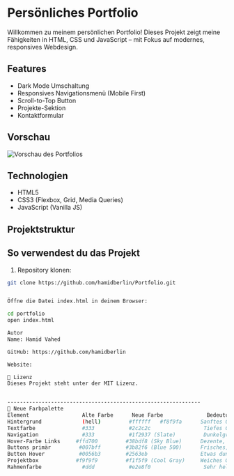 # Persönliches Portfolio

Willkommen zu meinem persönlichen Portfolio! Dieses Projekt zeigt meine Fähigkeiten in HTML, CSS und JavaScript – mit Fokus auf modernes, responsives Webdesign.

## Features

- Dark Mode Umschaltung
- Responsives Navigationsmenü (Mobile First)
- Scroll-to-Top Button
- Projekte-Sektion
- Kontaktformular

## Vorschau

![Vorschau des Portfolios](./assets/screenshot-portfolio.png)

## Technologien

- HTML5
- CSS3 (Flexbox, Grid, Media Queries)
- JavaScript (Vanilla JS)

## Projektstruktur


## So verwendest du das Projekt

1. Repository klonen:

```bash
git clone https://github.com/hamidberlin/Portfolio.git


Öffne die Datei index.html in deinem Browser:

cd portfolio
open index.html

Autor
Name: Hamid Vahed

GitHub: https://github.com/hamidberlin

Website: 

📄 Lizenz
Dieses Projekt steht unter der MIT Lizenz.


--------------------------------------------------------------
🎨 Neue Farbpalette
Element	                Alte Farbe	    Neue Farbe	            Bedeutung
Hintergrund             (hell)	       #ffffff	 #f8f9fa	  Sanftes Off-White (modernfreundlich)
Textfarbe	            #333	       #2c2c2c	               Tiefes Grau, angenehmer Kontrast
Navigation	            #333	       #1f2937 (Slate)	       Dunkelgrau-blau für Eleganz
Hover-Farbe Links     #ffd700	      #38bdf8 (Sky Blue)	  Dezente, moderne Interaktionsfarbe
Buttons primär	       #007bff	      #3b82f6 (Blue 500)	  Frisches, modernes Blau
Button Hover	       #0056b3	      #2563eb	              Etwas dunkler für Kontrast
Projektbox            #f9f9f9	      #f1f5f9 (Cool Gray)	  Weiches Grau statt reines Weiß
Rahmenfarbe	            #ddd	       #e2e8f0	               Sehr helles Blau-Grau
